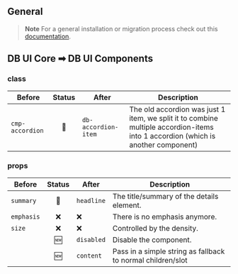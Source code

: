 ## General

> **Note**
> For a general installation or migration process check out
> this [documentation](https://www.npmjs.com/package/@db-ui/components).

## DB UI Core ➡ DB UI Components

### class

| Before          | Status | After               | Description                                                                                                                      |
|-----------------|:------:|---------------------|----------------------------------------------------------------------------------------------------------------------------------|
| `cmp-accordion` |   🔁   | `db-accordion-item` | The old accordion was just 1 item, we split it to combine multiple accordion-items into 1 accordion (which is another component) |

### props

| Before     | Status | After      | Description                                                 |
|------------|:------:|------------|-------------------------------------------------------------|
| `summary`  |   🔁   | `headline` | The title/summary of the details element.                   |
| `emphasis` |   ❌    | ❌          | There is no emphasis anymore.                               |
| `size`     |   ❌    | ❌          | Controlled by the density.                                  |
|            |   🆕   | `disabled` | Disable the component.                                      |
|            |   🆕   | `content`  | Pass in a simple string as fallback to normal children/slot |
